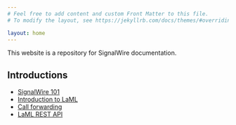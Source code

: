 ```yaml
---
# Feel free to add content and custom Front Matter to this file.
# To modify the layout, see https://jekyllrb.com/docs/themes/#overriding-theme-defaults

layout: home
---
```


This website is a repository for SignalWire documentation.

## Introductions
- [SignalWire 101](/intros/signalwire_101)
- [Introduction to LaML](/intros/intro_laml)
- [Call forwarding](/intros/call_forwarding)
- [LaML REST API](/intros/laml_rest_api)